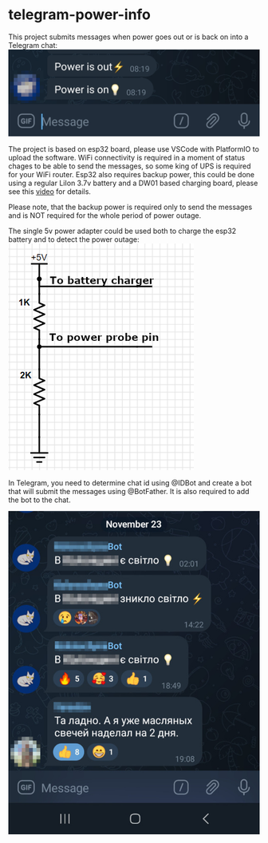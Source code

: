 # telegram-power-info
This project submits messages when power goes out or is back on into a Telegram chat:
![chat](tg.jpg)

The project is based on esp32 board, please use VSCode with PlatformIO to upload the software.
WiFi connectivity is required in a moment of status chages to be able to send the messages,
so some king of UPS is required for your WiFi router. Esp32 also requires backup power, 
this could be done using a regular LiIon 3.7v battery and a DW01 based charging board, please see this
[video](https://www.youtube.com/watch?v=Lk__xTxLlY0) for details.

Please note, that the backup power is required only to send the messages and is NOT required for the
whole period of power outage.

The single 5v power adapter could be used both to charge the esp32 battery and to detect the power outage:
![schematic](schematic.png)

In Telegram, you need to determine chat id using @IDBot and create a bot that will submit the messages using @BotFather.
It is also required to add the bot to the chat.

![chat](reallife.jpg)
